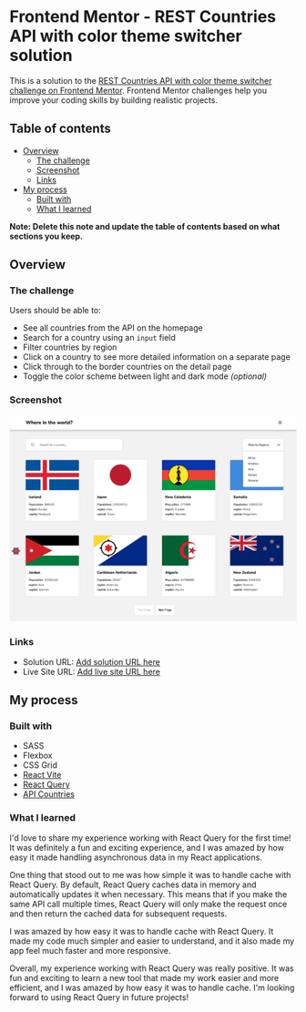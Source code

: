 # Frontend Mentor - REST Countries API with color theme switcher solution

This is a solution to the [REST Countries API with color theme switcher challenge on Frontend Mentor](https://www.frontendmentor.io/challenges/rest-countries-api-with-color-theme-switcher-5cacc469fec04111f7b848ca). Frontend Mentor challenges help you improve your coding skills by building realistic projects. 

## Table of contents

- [Overview](#overview)
  - [The challenge](#the-challenge)
  - [Screenshot](#screenshot)
  - [Links](#links)
- [My process](#my-process)
  - [Built with](#built-with)
  - [What I learned](#what-i-learned)

**Note: Delete this note and update the table of contents based on what sections you keep.**

## Overview

### The challenge

Users should be able to:

- See all countries from the API on the homepage
- Search for a country using an `input` field
- Filter countries by region
- Click on a country to see more detailed information on a separate page
- Click through to the border countries on the detail page
- Toggle the color scheme between light and dark mode *(optional)*

### Screenshot

![](./screenshot.png)

### Links

- Solution URL: [Add solution URL here](https://your-solution-url.com)
- Live Site URL: [Add live site URL here](https://your-live-site-url.com)

## My process

### Built with

- SASS
- Flexbox
- CSS Grid
- [React Vite](https://vitejs.dev/guide/) 
- [React Query](https://react-query-v3.tanstack.com/)
- [API Countries](https://restcountries.com/)

### What I learned

I'd love to share my experience working with React Query for the first time! It was definitely a fun and exciting experience, and I was amazed by how easy it made handling asynchronous data in my React applications.

One thing that stood out to me was how simple it was to handle cache with React Query. By default, React Query caches data in memory and automatically updates it when necessary. This means that if you make the same API call multiple times, React Query will only make the request once and then return the cached data for subsequent requests.

I was amazed by how easy it was to handle cache with React Query. It made my code much simpler and easier to understand, and it also made my app feel much faster and more responsive.

Overall, my experience working with React Query was really positive. It was fun and exciting to learn a new tool that made my work easier and more efficient, and I was amazed by how easy it was to handle cache. I'm looking forward to using React Query in future projects!

